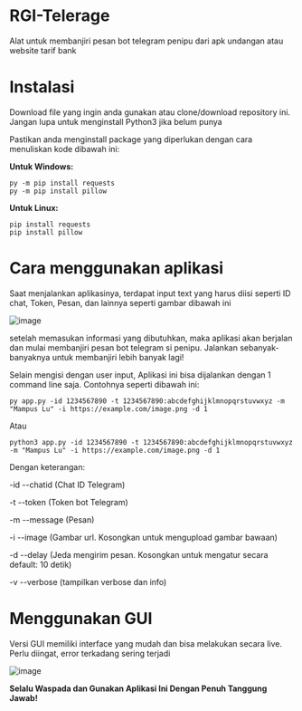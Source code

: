 # RGI-Telerage
Alat untuk membanjiri pesan bot telegram penipu dari apk undangan atau website tarif bank

# Instalasi
Download file yang ingin anda gunakan atau clone/download repository ini. Jangan lupa untuk menginstall Python3 jika belum punya

Pastikan anda menginstall package yang diperlukan dengan cara menuliskan kode dibawah ini:

**Untuk Windows:**
```
py -m pip install requests
py -m pip install pillow
```

**Untuk Linux:**
```
pip install requests
pip install pillow
```

# Cara menggunakan aplikasi
Saat menjalankan aplikasinya, terdapat input text yang harus diisi seperti ID chat, Token, Pesan, dan lainnya seperti gambar dibawah ini

![image](https://github.com/RedStoneCraftGG/RGI-Scammer-Revenge/assets/66346080/535ff7ec-99c7-4590-97cc-999d66a57f67)

setelah memasukan informasi yang dibutuhkan, maka aplikasi akan berjalan dan mulai membanjiri pesan bot telegram si penipu. Jalankan sebanyak-banyaknya untuk membanjiri lebih banyak lagi!

Selain mengisi dengan user input, Aplikasi ini bisa dijalankan dengan 1 command line saja. Contohnya seperti dibawah ini:

```
py app.py -id 1234567890 -t 1234567890:abcdefghijklmnopqrstuvwxyz -m "Mampus Lu" -i https://example.com/image.png -d 1
```
Atau
```
python3 app.py -id 1234567890 -t 1234567890:abcdefghijklmnopqrstuvwxyz -m "Mampus Lu" -i https://example.com/image.png -d 1
```
Dengan keterangan:

-id --chatid (Chat ID Telegram)

-t --token (Token bot Telegram)

-m --message (Pesan)

-i --image (Gambar url. Kosongkan untuk mengupload gambar bawaan)

-d --delay (Jeda mengirim pesan. Kosongkan untuk mengatur secara default: 10 detik)

-v --verbose (tampilkan verbose dan info)

# Menggunakan GUI
Versi GUI memiliki interface yang mudah dan bisa melakukan secara live. Perlu diingat, error terkadang sering terjadi

![image](https://github.com/RedStoneCraftGG/RGI-Telerage/assets/66346080/eeb54a5b-a1cf-4fcb-bd63-85fa396a8280)


**Selalu Waspada dan Gunakan Aplikasi Ini Dengan Penuh Tanggung Jawab!**
